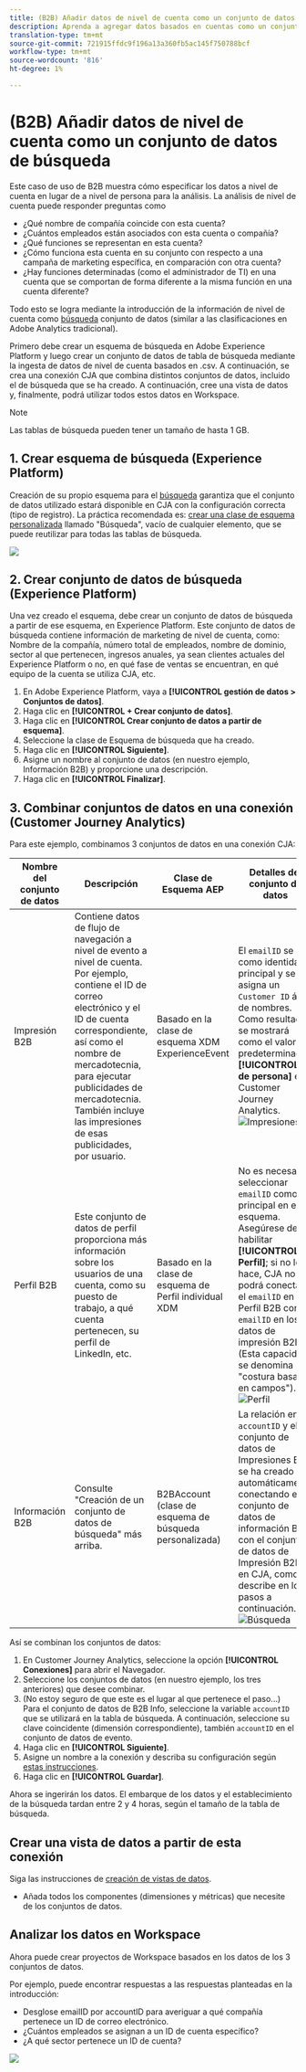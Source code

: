 ```yaml
---
title: (B2B) Añadir datos de nivel de cuenta como un conjunto de datos de búsqueda
description: Aprenda a agregar datos basados en cuentas como un conjunto de datos de búsqueda a CJA
translation-type: tm+mt
source-git-commit: 721915ffdc9f196a13a360fb5ac145f750788bcf
workflow-type: tm+mt
source-wordcount: '816'
ht-degree: 1%

---
```



# (B2B) Añadir datos de nivel de cuenta como un conjunto de datos de búsqueda

Este caso de uso de B2B muestra cómo especificar los datos a nivel de cuenta en lugar de a nivel de persona para la análisis. La análisis de nivel de cuenta puede responder preguntas como

* ¿Qué nombre de compañía coincide con esta cuenta?
* ¿Cuántos empleados están asociados con esta cuenta o compañía?
* ¿Qué funciones se representan en esta cuenta?
* ¿Cómo funciona esta cuenta en su conjunto con respecto a una campaña de marketing específica, en comparación con otra cuenta?
* ¿Hay funciones determinadas (como el administrador de TI) en una cuenta que se comportan de forma diferente a la misma función en una cuenta diferente?

Todo esto se logra mediante la introducción de la información de nivel de cuenta como [búsqueda](/help/getting-started/cja-glossary.md) conjunto de datos (similar a las clasificaciones en Adobe Analytics tradicional).

Primero debe crear un esquema de búsqueda en Adobe Experience Platform y luego crear un conjunto de datos de tabla de búsqueda mediante la ingesta de datos de nivel de cuenta basados en .csv. A continuación, se crea una conexión CJA que combina distintos conjuntos de datos, incluido el de búsqueda que se ha creado. A continuación, cree una vista de datos y, finalmente, podrá utilizar todos estos datos en Workspace.

>[!NOTE]
>
>Las tablas de búsqueda pueden tener un tamaño de hasta 1 GB.

## 1. Crear esquema de búsqueda (Experience Platform)

Creación de su propio esquema para el [búsqueda](/help/getting-started/cja-glossary.md) garantiza que el conjunto de datos utilizado estará disponible en CJA con la configuración correcta (tipo de registro). La práctica recomendada es: [crear una clase de esquema personalizada](https://docs.adobe.com/content/help/en/experience-platform/xdm/tutorials/create-schema-ui.html#create-new-class) llamado &quot;Búsqueda&quot;, vacío de cualquier elemento, que se puede reutilizar para todas las tablas de búsqueda.

![](assets/create-new-class.png)

## 2. Crear conjunto de datos de búsqueda (Experience Platform)

Una vez creado el esquema, debe crear un conjunto de datos de búsqueda a partir de ese esquema, en Experience Platform. Este conjunto de datos de búsqueda contiene información de marketing de nivel de cuenta, como: Nombre de la compañía, número total de empleados, nombre de dominio, sector al que pertenecen, ingresos anuales, ya sean clientes actuales del Experience Platform o no, en qué fase de ventas se encuentran, en qué equipo de la cuenta se utiliza CJA, etc.

1. En Adobe Experience Platform, vaya a **[!UICONTROL gestión de datos > Conjuntos de datos]**.
1. Haga clic en **[!UICONTROL + Crear conjunto de datos]**.
1. Haga clic en **[!UICONTROL Crear conjunto de datos a partir de esquema]**.
1. Seleccione la clase de Esquema de búsqueda que ha creado.
1. Haga clic en **[!UICONTROL Siguiente]**.
1. Asigne un nombre al conjunto de datos (en nuestro ejemplo, Información B2B) y proporcione una descripción.
1. Haga clic en **[!UICONTROL Finalizar]**.


## 3. Combinar conjuntos de datos en una conexión (Customer Journey Analytics)

Para este ejemplo, combinamos 3 conjuntos de datos en una conexión CJA:

| Nombre del conjunto de datos | Descripción | Clase de Esquema AEP | Detalles del conjunto de datos |
|---|---|---|---|
| Impresión B2B | Contiene datos de flujo de navegación a nivel de evento a nivel de cuenta. Por ejemplo, contiene el ID de correo electrónico y el ID de cuenta correspondiente, así como el nombre de mercadotecnia, para ejecutar publicidades de mercadotecnia. También incluye las impresiones de esas publicidades, por usuario. | Basado en la clase de esquema XDM ExperienceEvent | El `emailID` se usa como identidad principal y se asigna un `Customer ID` área de nombres. Como resultado, se mostrará como el valor predeterminado **[!UICONTROL ID de persona]** en Customer Journey Analytics. ![Impresiones](assets/impressions-mixins.png) |
| Perfil B2B | Este conjunto de datos de perfil proporciona más información sobre los usuarios de una cuenta, como su puesto de trabajo, a qué cuenta pertenecen, su perfil de LinkedIn, etc. | Basado en la clase de esquema de Perfil individual XDM | No es necesario seleccionar `emailID` como ID principal en este esquema. Asegúrese de habilitar **[!UICONTROL Perfil]**; si no lo hace, CJA no podrá conectar el `emailID` en Perfil B2B con el `emailID` en los datos de impresión B2B. (Esta capacidad se denomina &quot;costura basada en campos&quot;). ![Perfil](assets/profile-mixins.png) |
| Información B2B | Consulte &quot;Creación de un conjunto de datos de búsqueda&quot; más arriba. | B2BAccount (clase de esquema de búsqueda personalizada) | La relación entre `accountID` y el conjunto de datos de Impresiones B2B se ha creado automáticamente conectando el conjunto de datos de información B2B con el conjunto de datos de Impresión B2B en CJA, como se describe en los pasos a continuación. ![Búsqueda](assets/lookup-mixins.png) |

Así se combinan los conjuntos de datos:

1. En Customer Journey Analytics, seleccione la opción **[!UICONTROL Conexiones]** para abrir el Navegador.
1. Seleccione los conjuntos de datos (en nuestro ejemplo, los tres anteriores) que desee combinar.
1. (No estoy seguro de que este es el lugar al que pertenece el paso...) Para el conjunto de datos de B2B Info, seleccione la variable `accountID` que se utilizará en la tabla de búsqueda. A continuación, seleccione su clave coincidente (dimensión correspondiente), también `accountID` en el conjunto de datos de evento.
1. Haga clic en **[!UICONTROL Siguiente]**.
1. Asigne un nombre a la conexión y describa su configuración según [estas instrucciones](/help/connections/create-connection.md).
1. Haga clic en **[!UICONTROL Guardar]**.

Ahora se ingerirán los datos. El embarque de los datos y el establecimiento de la búsqueda tardan entre 2 y 4 horas, según el tamaño de la tabla de búsqueda.

## Crear una vista de datos a partir de esta conexión

Siga las instrucciones de [creación de vistas de datos](/help/data-views/create-dataview.md).

* Añada todos los componentes (dimensiones y métricas) que necesite de los conjuntos de datos.

## Analizar los datos en Workspace

Ahora puede crear proyectos de Workspace basados en los datos de los 3 conjuntos de datos.

Por ejemplo, puede encontrar respuestas a las respuestas planteadas en la introducción:

* Desglose emailID por accountID para averiguar a qué compañía pertenece un ID de correo electrónico.
* ¿Cuántos empleados se asignan a un ID de cuenta específico?
* ¿A qué sector pertenece un ID de cuenta?

![](assets/project-lookup.png)
